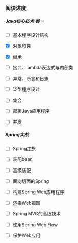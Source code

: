 ### 阅读进度

##### Java核心技术 卷一

- [ ] 基本程序设计结构
- [x] 对象和类
- [x] 继承
- [ ] 接口、lambda表达式与内部类
- [ ] 异常、断言和日志
- [ ] 泛型程序设计
- [ ] 集合
- [ ] 部署Java应用程序
- [ ] 并发



##### Spring实战

- [ ] Spring之旅
- [ ] 装配bean
- [ ] 高级装配
- [ ] 面向切面的Spring
- [ ] 构建Spring Web应用程序
- [ ] 渲染Web视图
- [ ] Spring MVC的高级技术
- [ ] 使用Spring Web Flow
- [ ] 保护Web应用

